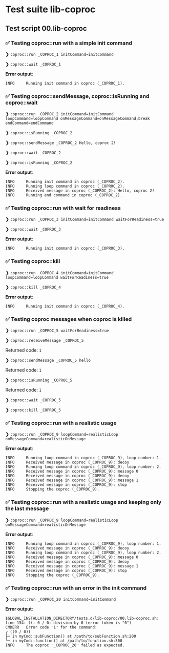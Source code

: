 # Test suite lib-coproc

## Test script 00.lib-coproc

### ✅ Testing coproc::run with a simple init command

❯ `coproc::run _COPROC_1 initCommand=initCommand`

❯ `coproc::wait _COPROC_1`

**Error output**:

```text
INFO     Running init command in coproc (_COPROC_1).
```

### ✅ Testing coproc::sendMessage, coproc::isRunning and coproc::wait

❯ `coproc::run _COPROC_2 initCommand=initCommand loopCommand=loopCommand onMessageCommand=onMessageCommand;break endCommand=endCommand`

❯ `coproc::isRunning _COPROC_2`

❯ `coproc::sendMessage _COPROC_2 Hello, coproc 2!`

❯ `coproc::wait _COPROC_2`

❯ `coproc::isRunning _COPROC_2`

**Error output**:

```text
INFO     Running init command in coproc (_COPROC_2).
INFO     Running loop command in coproc (_COPROC_2).
INFO     Received message in coproc (_COPROC_2): Hello, coproc 2!
INFO     Running end command in coproc (_COPROC_2).
```

### ✅ Testing coproc::run with wait for readiness

❯ `coproc::run _COPROC_3 initCommand=initCommand waitForReadiness=true`

❯ `coproc::wait _COPROC_3`

**Error output**:

```text
INFO     Running init command in coproc (_COPROC_3).
```

### ✅ Testing coproc::kill

❯ `coproc::run _COPROC_4 initCommand=initCommand loopCommand=loopCommand waitForReadiness=true`

❯ `coproc::kill _COPROC_4`

**Error output**:

```text
INFO     Running init command in coproc (_COPROC_4).
```

### ✅ Testing coproc messages when coproc is killed

❯ `coproc::run _COPROC_5 waitForReadiness=true`

❯ `coproc::receiveMessage _COPROC_5`

Returned code: `1`

❯ `coproc::sendMessage _COPROC_5 hello`

Returned code: `1`

❯ `coproc::isRunning _COPROC_5`

Returned code: `1`

❯ `coproc::wait _COPROC_5`

❯ `coproc::kill _COPROC_5`

### ✅ Testing coproc::run with a realistic usage

❯ `coproc::run _COPROC_9 loopCommand=realisticLoop onMessageCommand=realisticOnMessage`

**Error output**:

```text
INFO     Running loop command in coproc (_COPROC_9), loop number: 1.
INFO     Received message in coproc (_COPROC_9): decoy
INFO     Running loop command in coproc (_COPROC_9), loop number: 2.
INFO     Received message in coproc (_COPROC_9): message 0
INFO     Received message in coproc (_COPROC_9): decoy
INFO     Received message in coproc (_COPROC_9): message 1
INFO     Received message in coproc (_COPROC_9): stop
INFO     Stopping the coproc (_COPROC_9).
```

### ✅ Testing coproc::run with a realistic usage and keeping only the last message

❯ `coproc::run _COPROC_9 loopCommand=realisticLoop onMessageCommand=realisticOnMessage`

**Error output**:

```text
INFO     Running loop command in coproc (_COPROC_9), loop number: 1.
INFO     Received message in coproc (_COPROC_9): decoy
INFO     Running loop command in coproc (_COPROC_9), loop number: 2.
INFO     Received message in coproc (_COPROC_9): message 0
INFO     Received message in coproc (_COPROC_9): decoy
INFO     Received message in coproc (_COPROC_9): message 1
INFO     Received message in coproc (_COPROC_9): stop
INFO     Stopping the coproc (_COPROC_9).
```

### ✅ Testing coproc::run with an error in the init command

❯ `coproc::run _COPROC_20 initCommand=initCommand`

**Error output**:

```text
$GLOBAL_INSTALLATION_DIRECTORY/tests.d/lib-coproc/00.lib-coproc.sh: line 154: ((: 0 / 0: division by 0 (error token is "0")
CMDERR   Error code ⌜1⌝ for the command:
╭ ((0 / 0))
├─ in myCmd::subFunction() at /path/to/subFunction.sh:200
╰─ in myCmd::function() at /path/to/function.sh:300
INFO     The coproc ⌜_COPROC_20⌝ failed as expected.
```

